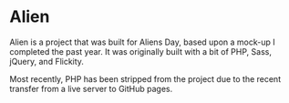 # Alien

Alien is a project that was built for Aliens Day, based upon a mock-up I completed the past year. It was originally built with a bit of PHP, Sass, jQuery, and Flickity.

Most recently, PHP has been stripped from the project due to the recent transfer from a live server to GitHub pages.